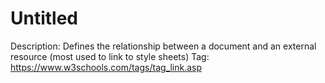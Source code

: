 # Untitled

Description: Defines the relationship between a document and an external resource (most 
used to link to style sheets)
Tag: https://www.w3schools.com/tags/tag_link.asp
